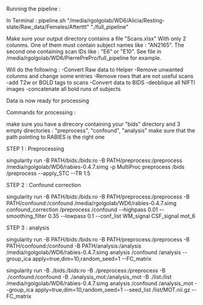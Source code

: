 Running the pipeline : 

In Terminal : 
	pipeline.sh "/media/rgolgolab/WD6/Alicia/Resting-state/Raw_data/Females/Afterttt" "./full_pipeline"

Make sure your output directory contains a file "Scans.xlsx" With only 2 colunms.
	One of them must contain subject names like : "AN2165".
	The second one containing scan IDs like : "E6" or "E10".
See file in /media/rgolgolab/WD6/PierrePrePro/full_pipeline for example.

Will do the following : 
	-Convert Raw data to Helper
		-Remove unwanted colunms and change some entries
		-Remove rows that are not useful scans
		-add T2w or BOLD tags to scans
	-Convert data to BIDS
	-deoblique all NIFTI images
	-concatenate all bold runs of subjects

Data is now ready for processing


Commands for processing : 

make sure you have a direcory containing your "bids" directory and 3 empty directories : "preprocess", "confound", "analysis"
make sure that the path pointing to RABIES is the right one




STEP 1 : Preprocessing

singularity run -B PATH/bids:/bids:ro -B PATH/preprocess:/preprocess /media/rgolgolab/WD6/rabies-0.4.7.simg -p MultiProc preprocess /bids /preprocess --apply_STC --TR 1.5



STEP 2 : Confound correction

singularity run -B PATH/bids:/bids:ro -B PATH/preprocess:/preprocess -B PATH/confound:/confound /media/rgolgolab/WD6/rabies-0.4.7.simg confound_correction /preprocess /confound --highpass 0.01 --smoothing_filter 0.35 --lowpass 0.1 --conf_list WM_signal CSF_signal mot_6



STEP 3 : analysis

singularity run -B PATH/bids:/bids:ro -B PATH/preprocess:/preprocess -B PATH/confound:/confound -B PATH/analysis:/analysis /media/rgolgolab/WD6/rabies-0.4.7.simg analysis /confound /analysis --group_ica apply=true,dim=10,random_seed=1 --FC_matrix



singularity run -B ./bids:/bids:ro -B ./preprocess:/preprocess -B ./confound:/confound -B ./analysis_mot:/analysis_mot -B ./list:/list /media/rgolgolab/WD6/rabies-0.4.7.simg analysis /confound /analysis_mot --group_ica apply=true,dim=10,random_seed=1 --seed_list /list/MOT.nii.gz --FC_matrix 
